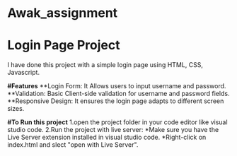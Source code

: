 # Awak_assignment
# Login Page Project
I have done this project with a simple login page using HTML, CSS, Javascript.

**#Features**
**Login Form: It Allows users to input username and password.
**Validation: Basic Client-side validation for username and password fields.
**Responsive Design: It ensures the login page adapts to different screen sizes.

**#To Run this project**
1.open the project folder in your code editor like visual studio code.
2.Run the project with live server:
  *Make sure you have the Live Server extension installed in visual studio code.
  *Right-click on index.html and slect "open with Live Server".
